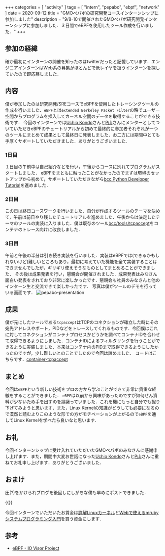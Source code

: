 +++
categories = [ "activity" ]
tags = [ "intern", "pepabo", "ebpf", "network" ]
date = 2020-09-12
title = "GMOペパボの研究開発コースインターンシップに参加しました"
description = "9/8-10で開催されたGMOペパボ研究開発インターンシップに参加しました．３日間でeBPFを使用したツール作成を行いました．"
+++

## 参加の経緯
確か最初にインターンの開催を知ったのはtwitterだったと記憶しています．エンジニアインターンはWeb系の募集がほとんどで低レイヤを扱うインターンを探していたので即応募しました．

## 内容
僕が参加したのは研究開発/SREコースでeBPFを使用したトレーシングツールの作成を行いました．`eBPF`とは`extended Berkeley Packet Filter`の略でユーザー空間からプログラムを挿入してカーネル空間のデータを取得することができる技術です．
今回のインターンでは[Uchio Kondo](https://twitter.com/udzura)さんと[P山](https://twitter.com/pyama86)さんにメンターとしてついていただきeBPFのチュートリアルから初めて最終的に参加者それぞれが一つのツールにまとめて成果として最終日に発表しました．お二方には期間中とても手厚くサポートしていただきました．ありがとうございました．

<!--more-->

### 1日目
１日目の午前中は自己紹介などを行い，午後からコースに別れてプログラムがスタートしました．
eBPFをまともに触ったことがなかったのでまずは環境のセットアップから初めて，サポートしていただきながら[bcc Python Developer Tutorial](https://github.com/iovisor/bcc/blob/master/docs/tutorial_bcc_python_developer.md)を進めました．

### 2日目
この日は終日コースワークを行いました．自分が作成するツールのテーマを決めて，午前は前日やり残したチュートリアルを進めました．午後からは決定したテーマのツールの実装に入りました．僕は既存のツール[bcc/tools/tcpaccept](https://github.com/iovisor/bcc/blob/v0.13.0/tools/tcpaccept.py)をコンテナのトレース向けに改良しました．

### 3日目
午前と午後の半分は引き続き実装を行いました．実装はeBPFでは(できるかもしれないけど)難しいところもあり，最初に考えていた機能を全て実装することはできませんでしたが，ギリギリ使えそうなものとしてまとめることができました．
その後は成果発表を行い，懇親会が開催されました．成果発表はみなさん面白い発表をされており非常に楽しかったです．懇親会も社員のみなさんと他のインターン生と交流できて楽しかったです．
写真は僕がツールのデモを行っている画面です．
![pepabo-presentation](/img/pepabo-presentation.png)

## 成果
僕が元にしたツールである`tcpaccept`はTCPのコネクションが確立した時にその宛先アドレスやポート，PIDなどをトレースしてくれるものです．今回僕はこれに対してコネクションがコンテナプロセスかどうかを調べてコンテナIDを合わせて取得できるようにしました．コンテナIDによるフィルタリングを行うことができるように実装しました．本来はコンテナ内のPIDまで取得できるようにしたかったのですが，少し難しいとのことでしたので今回は諦めました．
コードはこちらです．[container-tcpaccept](https://github.com/terassyi/container-tcpaccept)

## まとめ
今回は`eBPF`という新しい技術をプロの方から学ぶことができて非常に貴重な経験をすることができました．
`eBPF`は以前から興味があったのですが如何せん資料が少ないため手を出すのを躊躇っていました．これを機にもっと自分でも掘り下げてみようと思います．また，Linux Kernelの知識がどうしても必要になるので漠然と読むよりこのような形での方がモチベーションが上がるので`eBPF`を通してLinux Kernelを学べたら良いなと思います．

## お礼
今回インターンシップに受け入れていただいたGMOペパボのみなさんに感謝申し上げます．また，期間中大変お世話になった[Uchio Kondo](https://twitter.com/udzura)さんと[P山](https://twitter.com/pyama86)さんに重ねてお礼申し上げます．ありがとうございました．

## おまけ
圧(?)をかけられブログを後回しにしがちな僕も早めにポストできました．

{{<x user="terassyi_" id="1304051654518431744">}}

今回インターンでいただいたお賃金は[詳解Linuxカーネル](https://www.amazon.co.jp/%E8%A9%B3%E8%A7%A3-Linux%E3%82%AB%E3%83%BC%E3%83%8D%E3%83%AB-%E7%AC%AC3%E7%89%88-Daniel-Bovet/dp/487311313X)と[Webで使えるmrubyシステムプログラミング入門](https://www.amazon.co.jp/dp/4863543298/)を買う資金にします．

## 参考
- [eBPF - IO Visor Project](https://www.iovisor.org/technology/ebpf)


<disqus/>

<script>
import { Tweet } from 'vue-tweet-embed/dist'

export default {
    components: {Tweet}
}
</script>
